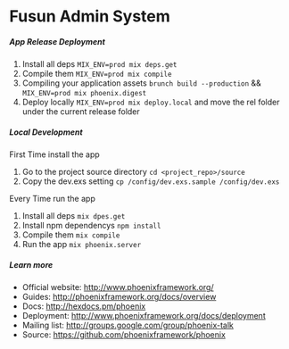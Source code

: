 # Fusun Admin System

##### App Release Deployment
1. Install all deps `MIX_ENV=prod mix deps.get`
2. Compile them `MIX_ENV=prod mix compile`
3. Compiling your application assets `brunch build --production` && `MIX_ENV=prod mix phoenix.digest`
4. Deploy locally `MIX_ENV=prod mix deploy.local` and move the rel folder under the current release folder

##### Local Development
First Time install the app
1. Go to the project source directory `cd <project_repo>/source`
2. Copy the dev.exs setting `cp /config/dev.exs.sample /config/dev.exs`

Every Time run the app
1. Install all deps `mix dpes.get`
2. Install npm dependencys `npm install`
3. Compile them `mix compile`
4. Run the app `mix phoenix.server`

##### Learn more
  * Official website: http://www.phoenixframework.org/
  * Guides: http://phoenixframework.org/docs/overview
  * Docs: http://hexdocs.pm/phoenix
  * Deployment: http://www.phoenixframework.org/docs/deployment
  * Mailing list: http://groups.google.com/group/phoenix-talk
  * Source: https://github.com/phoenixframework/phoenix
